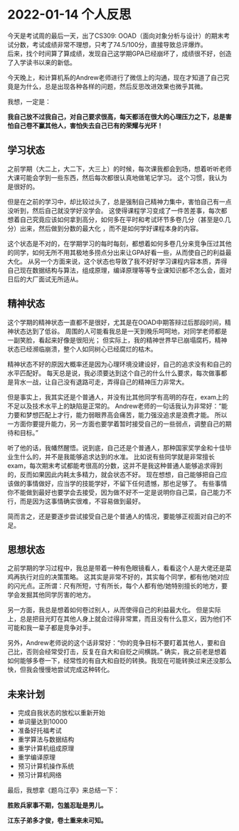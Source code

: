 # 2022-01-14 个人反思

今天是考试周的最后一天，出了CS309: OOAD（面向对象分析与设计）的期末考试分数，考试成绩非常不理想，只考了74.5/100分，直接导致总评爆炸。         
后来，找个时间算了算成绩，发现自己这学期GPA已经崩坏了，成绩很不好，创造了入学读书以来的新低。       

今天晚上，和计算机系的Andrew老师进行了微信上的沟通，现在才知道了自己究竟是为什么，总是出现各种各样的问题，然后反思改进效果也微乎其微。

我想，一定是：

**我自己放不过我自己，对自己要求很高，每天都活在很大的心理压力之下，总是害怕自己卷不赢其他人，害怕失去自己已有的荣耀与光环！**

## 学习状态
之前学期（大二上，大二下，大三上）的时候，每次课我都会到场，想着听听老师大课可能会学到一些东西，然后每次都很认真地做笔记学习。
这个习惯，我认为是很好的。

但是在之前的学习中，却比较过头了，总是强制自己精神力集中，害怕自己有一点没听到，然后自己就没学好没学会。
这使得课程学习变成了一件苦差事，每次都想着自己究竟应该如何拿到高分，如何多在平时和考试环节多卷几分（甚至是0.几分）出来，然后做到分数的最大化
，而不是如何学好课程本身的内容。

这个状态是不对的，在学期学习的每时每刻，都想着如何多卷几分来竞争压过其他的同学，如何无所不用其极地多捞点分出来让GPA好看一些，从而使自己的利益最大化。
从另一个方面来说，这个状态也导致了我不好好学习课程内容本质，弄得自己现在数据结构与算法，组成原理，编译原理等等专业课知识都不怎么会，面对日后的大厂面试无所适从。


## 精神状态
这个学期的精神状态一直都不是很好，尤其是在OOAD中期答辩过后那段时间，精神状态达到了低谷。
周围的人可能看我总是一天到晚乐呵呵地，对同学老师都是一副笑脸，看起来好像是很阳光；
但实际上，我的精神世界早已崩塌腐朽，精神状态已经濒临崩溃，整个人如同树心已经腐烂的枯木。

精神状态不好的原因大概率还是因为心理环境没建设好，自己的追求没有和自己的水平匹配好。
每天总是说，我必须要达到这个自己的什么什么要求，每次做事都是背水一战，让自己没有退路可走，弄得自己的精神压力非常大。

但是事实上，我其实还是个普通人，并没有比其他同学有高明的存在，exam上的不足以及技术水平上的缺陷是正常的。
Andrew老师的一句话我认为非常好：“能力要和梦想匹配上才行，能力弱眼界高会痛苦，能力强没追求是浪费才能。
所以一方面你要提升能力，另一方面也要学着暂时接受自己的一些弱点，调整自己的期待和目标。”

听了他的话，我幡然醒悟。说到底，自己还是个普通人，那种国家奖学金和十佳毕业生什么的，并不是我能够追求达到的水准。
比如说有些同学就是非常擅长exam，每次期末考试都能考很高的分数，这并不是我这种普通人能够追求得到的，反而如果因此内耗太多精力，就会状态不好。
现在想想，自己能够把自己应该做的事情做好，应当学的技能学好，不留下任何遗憾，那也足够了。
有些事情你不能做到最好也要学会去接受，因为做不好不一定是说明你自己菜，自己能力不行，而是因为这事情确实很难，不容易做到最好。

简而言之，还是要逐步尝试接受自己是个普通人的情况，要能够正视面对自己的不足。

## 思想状态
之前学期的学习过程中，我总是带着一种有色眼镜看人，看看这个人是大佬还是菜鸡再执行对应的决策策略。
这其实是非常不好的，其实每个同学，都有他/她对应的闪光点。正所谓：尺有所短，寸有所长，每个人都有他/她特别擅长的地方，要学会发掘其他同学厉害的地方。

另一方面，我总是想着如何卷过别人，从而使得自己的利益最大化。
但是实际上，总是把目光盯在其他人身上就会过得非常累，而且没有什么意义，因为他们不可能和我一辈子都是竞争对手。

另外，Andrew老师说的这个话非常好：“你的竞争目标不要盯着其他人，要和自己比，否则会经常受打击，反复在自大和自贬之间横跳。”
确实，我之前老是想着如何能够多卷一下，经常性的有自大和自贬的转换。我现在可能转换过来还没那么快，但我会慢慢地尝试完成这种转化。

## 未来计划
- 完成自我状态的放松以重新开始
- 单词量达到10000
- 准备好托福考试
- 重学算法与数据结构
- 重学计算机组成原理
- 重学编译原理
- 预习计算机操作系统
- 预习计算机网络

最后，我想拿《题乌江亭》来总结一下：

**胜败兵家事不期，包羞忍耻是男儿。**

**江东子弟多才俊，卷土重来未可知。**
